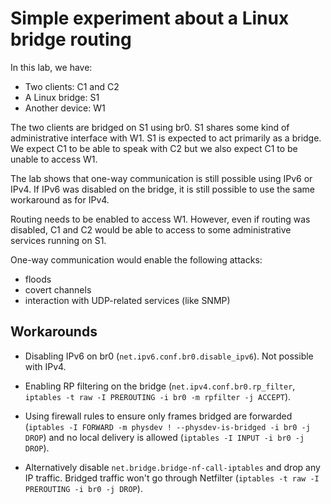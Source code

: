 # Simple experiment about a Linux bridge routing

In this lab, we have:

 - Two clients: C1 and C2
 - A Linux bridge: S1
 - Another device: W1
 
The two clients are bridged on S1 using br0. S1 shares some kind of
administrative interface with W1. S1 is expected to act primarily as a
bridge. We expect C1 to be able to speak with C2 but we also expect C1
to be unable to access W1.

The lab shows that one-way communication is still possible using IPv6
or IPv4. If IPv6 was disabled on the bridge, it is still possible to
use the same workaround as for IPv4.

Routing needs to be enabled to access W1. However, even if routing was
disabled, C1 and C2 would be able to access to some administrative
services running on S1.

One-way communication would enable the following attacks:

 - floods
 - covert channels
 - interaction with UDP-related services (like SNMP)

## Workarounds

 - Disabling IPv6 on br0 (`net.ipv6.conf.br0.disable_ipv6`). Not
   possible with IPv4.

 - Enabling RP filtering on the bridge (`net.ipv4.conf.br0.rp_filter`,
   `iptables -t raw -I PREROUTING -i br0 -m rpfilter -j ACCEPT`).

 - Using firewall rules to ensure only frames bridged are forwarded
   (`iptables -I FORWARD -m physdev ! --physdev-is-bridged -i br0 -j DROP`)
   and no local delivery is allowed (`iptables -I INPUT -i br0 -j
   DROP`).
   
 - Alternatively disable `net.bridge.bridge-nf-call-iptables` and drop
   any IP traffic. Bridged traffic won't go through Netfilter
   (`iptables -t raw -I PREROUTING -i br0 -j DROP`).
